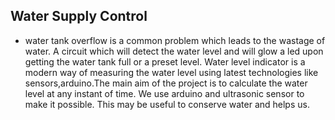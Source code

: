 ## Water Supply Control
- water tank overflow is a common problem which leads to the wastage of water. A circuit which will detect the water level and will glow a led upon getting the water tank full or a preset level. Water level indicator is a modern way of measuring the water level using latest technologies like sensors,arduino.The main aim of the project is to calculate the water level at any instant of time. We use arduino and ultrasonic sensor to make it possible. This may be useful to conserve water and helps us.
